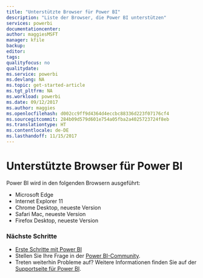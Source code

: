 ```yaml
---
title: "Unterstützte Browser für Power BI"
description: "Liste der Browser, die Power BI unterstützen"
services: powerbi
documentationcenter: 
author: maggiesMSFT
manager: kfile
backup: 
editor: 
tags: 
qualityfocus: no
qualitydate: 
ms.service: powerbi
ms.devlang: NA
ms.topic: get-started-article
ms.tgt_pltfrm: NA
ms.workload: powerbi
ms.date: 09/12/2017
ms.author: maggies
ms.openlocfilehash: d002cc9ff9d4364d4eccbc88336d223f07176cf4
ms.sourcegitcommit: 284b09d579d601e754a05fba2a4025723724f8eb
ms.translationtype: HT
ms.contentlocale: de-DE
ms.lasthandoff: 11/15/2017
---
```

# <a name="supported-browsers-for-power-bi"></a>Unterstützte Browser für Power BI
Power BI wird in den folgenden Browsern ausgeführt:

* Microsoft Edge
* Internet Explorer 11
* Chrome Desktop, neueste Version
* Safari Mac, neueste Version
* Firefox Desktop, neueste Version

### <a name="next-steps"></a>Nächste Schritte
* [Erste Schritte mit Power BI](service-get-started.md)
* Stellen Sie Ihre Frage in der [Power BI-Community](http://community.powerbi.com/).
* Treten weiterhin Probleme auf? Weitere Informationen finden Sie auf der [Supportseite für Power BI](https://powerbi.microsoft.com/support/).

